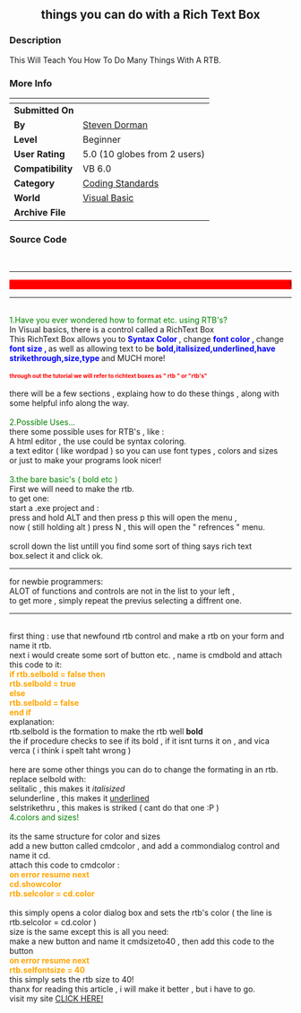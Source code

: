 ﻿<div align="center">

## things you can do with a Rich Text Box


</div>

### Description

This Will Teach You How To Do Many Things With A RTB.
 
### More Info
 


<span>             |<span>
---                |---
**Submitted On**   |
**By**             |[Steven Dorman](https://github.com/Planet-Source-Code/PSCIndex/blob/master/ByAuthor/steven-dorman.md)
**Level**          |Beginner
**User Rating**    |5.0 (10 globes from 2 users)
**Compatibility**  |VB 6\.0
**Category**       |[Coding Standards](https://github.com/Planet-Source-Code/PSCIndex/blob/master/ByCategory/coding-standards__1-43.md)
**World**          |[Visual Basic](https://github.com/Planet-Source-Code/PSCIndex/blob/master/ByWorld/visual-basic.md)
**Archive File**   |[](https://github.com/Planet-Source-Code/steven-dorman-things-you-can-do-with-a-rich-text-box__1-41728/archive/master.zip)





### Source Code

<BR>
<HR size=1 color=red>
<marquee bgcolor=red>Welcome to the unknown coders Rich Text Box Tutorial</marquee><BR>
<hr size=1 color=red>
<BR>
<font color=green>1.Have you ever wondered how to format etc. using RTB's?</font>
<BR>
In Visual basics, there is a control called a RichText Box<BR>
This RichText Box allows you to <font color=blue><b> Syntax Color </b></font>, change <font color=blue><b> font color , </b></font>
change <font color=blue><b> font size , </b></font> as well as allowing text to be <font color=blue><b> bold,italisized,underlined,have strikethrough,size,type </b></font>
and MUCH more!<BR><BR>
<font color=red size=1><b> through out the tutorial we will refer to richtext boxes as " rtb " or "rtb's" </b></font><BR><BR>
there will be a few sections , explaing how to do these things , along with some helpful info along the way.
<BR>
<BR>
<font color=green>2.Possible Uses...</font><BR>
there some possible uses for RTB's , like :
<BR>
A html editor , the use could be syntax coloring.<BR>
a text editor ( like wordpad ) so you can use font types , colors and sizes <BR>
or just to make your programs look nicer!<BR>
<BR>
<font color=green>3.the bare basic's ( bold etc )</font><BR>
First we will need to make the rtb.<BR>to get one:<BR>
start a .exe project and :<BR>
press and hold ALT and then press p this will open the menu , <BR>
now ( still holding alt ) press N , this will open the " refrences " menu.<BR> <BR>
scroll down the list untill you find some sort of thing says rich text box.select it and click ok.<BR>
<hr>
for newbie programmers:<BR>
ALOT of functions and controls are not in the list to your left , <BR>
to get more , simply repeat the previus selecting a diffrent one.<BR>
<hr>
<BR>
first thing : use that newfound rtb control and make a rtb on your form and name it rtb.<BR>
next i would create some sort of button etc. , name is cmdbold and attach this code to it:<BR>
<font color=orange><b> if rtb.selbold = false then<br>rtb.selbold = true <br>else <br>rtb.selbold = false<BR> end if </b></font> <BR>
explanation:<BR>
rtb.selbold is the formation to make the rtb well <b>bold</b><BR>
the if procedure checks to see if its bold , if it isnt turns it on , and vica verca ( i think i spelt taht wrong ) <BR>
<BR>
here are some other things you can do to change the formating in an rtb.<BR>
replace selbold with:<BR>
selitalic , this makes it <i> italisized </i> <BR>
selunderline , this makes it <u> underlined </u><BR>
selstrikethru , this makes is striked ( cant do that one :P ) <BR>
<font color=green>4.colors and sizes!</font>
<BR><BR>
its the same structure for color and sizes<BR>
add a new button called cmdcolor , and add a commondialog control and name it cd.<BR>
attach this code to cmdcolor : <BR>
<font color=orange><b> on error resume next<BR>cd.showcolor<BR>rtb.selcolor = cd.color </B><BR></font> <BR>
this simply opens a color dialog box and sets the rtb's color ( the line is rtb.selcolor = cd.color )
<BR>
size is the same except this is all you need: <BR>
make a new button and name it cmdsizeto40 , then add this code to the button <BR>
<font color=orange><B>on error resume next<BR>rtb.selfontsize = 40 </B></font><BR>
this simply sets the rtb size to 40! <BR>
thanx for reading this article , i will make it better , but i have to go.
<BR>
visit my site <a href="httP://www.h-g-p.tk">CLICK HERE!</a>

